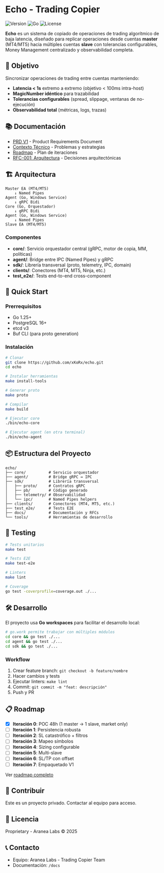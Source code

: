 # Echo - Trading Copier

![Version](https://img.shields.io/badge/version-0.0.1-blue)
![Go](https://img.shields.io/badge/go-1.25-00ADD8)
![License](https://img.shields.io/badge/license-Proprietary-red)

**Echo** es un sistema de copiado de operaciones de trading algorítmico de baja latencia, diseñado para replicar operaciones desde cuentas **master** (MT4/MT5) hacia múltiples cuentas **slave** con tolerancias configurables, Money Management centralizado y observabilidad completa.

## 🎯 Objetivo

Sincronizar operaciones de trading entre cuentas manteniendo:
- **Latencia < 1s** extremo a extremo (objetivo < 100ms intra-host)
- **MagicNumber idéntico** para trazabilidad
- **Tolerancias configurables** (spread, slippage, ventanas de no-ejecución)
- **Observabilidad total** (métricas, logs, trazas)

## 📚 Documentación

- [PRD V1](docs/PRD-copiador-V1.md) - Product Requirements Document
- [Contexto Técnico](docs/trade-copier-context.md) - Problemas y estrategias
- [Roadmap](docs/roadmap-copiear-v1.md) - Plan de iteraciones
- [RFC-001: Arquitectura](docs/RFC-001-architecture.md) - Decisiones arquitectónicas

## 🏗️ Arquitectura

```
Master EA (MT4/MT5)
    ↓ Named Pipes
Agent (Go, Windows Service)
    ↓ gRPC Bidi
Core (Go, Orquestador)
    ↓ gRPC Bidi
Agent (Go, Windows Service)
    ↓ Named Pipes
Slave EA (MT4/MT5)
```

### Componentes

- **core/**: Servicio orquestador central (gRPC, motor de copia, MM, políticas)
- **agent/**: Bridge entre IPC (Named Pipes) y gRPC
- **sdk/**: Librería transversal (proto, telemetry, IPC, domain)
- **clients/**: Conectores (MT4, MT5, Ninja, etc.)
- **test_e2e/**: Tests end-to-end cross-component

## 🚀 Quick Start

### Prerrequisitos

- Go 1.25+
- PostgreSQL 16+
- etcd v3
- Buf CLI (para proto generation)

### Instalación

```bash
# Clonar
git clone https://github.com/xKoRx/echo.git
cd echo

# Instalar herramientas
make install-tools

# Generar proto
make proto

# Compilar
make build

# Ejecutar core
./bin/echo-core

# Ejecutar agent (en otra terminal)
./bin/echo-agent
```

## 📦 Estructura del Proyecto

```
echo/
├── core/          # Servicio orquestador
├── agent/         # Bridge gRPC ↔ IPC
├── sdk/           # Librería transversal
│   ├── proto/     # Contratos gRPC
│   ├── pb/        # Código generado
│   ├── telemetry/ # Observabilidad
│   └── ipc/       # Named Pipes helpers
├── clients/       # Conectores (MT4, MT5, etc.)
├── test_e2e/      # Tests E2E
├── docs/          # Documentación y RFCs
└── tools/         # Herramientas de desarrollo
```

## 🧪 Testing

```bash
# Tests unitarios
make test

# Tests E2E
make test-e2e

# Linters
make lint

# Coverage
go test -coverprofile=coverage.out ./...
```

## 🛠️ Desarrollo

El proyecto usa **Go workspaces** para facilitar el desarrollo local:

```bash
# go.work permite trabajar con múltiples módulos
cd core && go test ./...
cd agent && go test ./...
cd sdk && go test ./...
```

### Workflow

1. Crear feature branch: `git checkout -b feature/nombre`
2. Hacer cambios y tests
3. Ejecutar linters: `make lint`
4. Commit: `git commit -m "feat: descripción"`
5. Push y PR

## 📋 Roadmap

- [x] **Iteración 0**: POC 48h (1 master → 1 slave, market only)
- [ ] **Iteración 1**: Persistencia robusta
- [ ] **Iteración 2**: SL catastrófico + filtros
- [ ] **Iteración 3**: Mapeo símbolos
- [ ] **Iteración 4**: Sizing configurable
- [ ] **Iteración 5**: Multi-slave
- [ ] **Iteración 6**: SL/TP con offset
- [ ] **Iteración 7**: Empaquetado V1

Ver [roadmap completo](docs/roadmap-copiear-v1.md)

## 🤝 Contribuir

Este es un proyecto privado. Contactar al equipo para acceso.

## 📄 Licencia

Proprietary - Aranea Labs © 2025

## 📞 Contacto

- Equipo: Aranea Labs - Trading Copier Team
- Documentación: `/docs`
